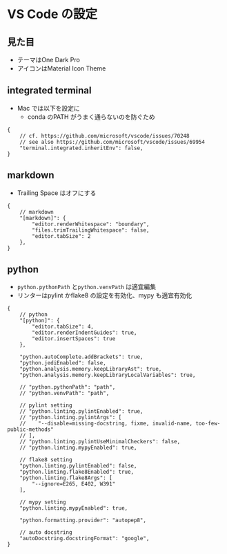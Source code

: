 # VS Code の設定

## 見た目

- テーマはOne Dark Pro
- アイコンはMaterial Icon Theme

## integrated terminal

- Mac では以下を設定に
  - conda のPATH がうまく通らないのを防ぐため

```jsonc
{
    // cf. https://github.com/microsoft/vscode/issues/70248
    // see also https://github.com/microsoft/vscode/issues/69954
    "terminal.integrated.inheritEnv": false,
}
```

## markdown

- Trailing Space はオフにする

```jsonc
{
    // markdown
    "[markdown]": {
        "editor.renderWhitespace": "boundary",
        "files.trimTrailingWhitespace": false,
        "editor.tabSize": 2
    },
}
```

## python

- `python.pythonPath` と`python.venvPath` は適宜編集
- リンターはpylint かflake8 の設定を有効化、mypy も適宜有効化

```jsonc
{
    // python
    "[python]": {
        "editor.tabSize": 4,
        "editor.renderIndentGuides": true,
        "editor.insertSpaces": true
    },

    "python.autoComplete.addBrackets": true,
    "python.jediEnabled": false,
    "python.analysis.memory.keepLibraryAst": true,
    "python.analysis.memory.keepLibraryLocalVariables": true,

    // "python.pythonPath": "path",
    // "python.venvPath": "path",

    // pylint setting
    // "python.linting.pylintEnabled": true,
    // "python.linting.pylintArgs": [
    //    "--disable=missing-docstring, fixme, invalid-name, too-few-public-methods"
    // ],
    // "python.linting.pylintUseMinimalCheckers": false,
    // "python.linting.mypyEnabled": true,

    // flake8 setting
    "python.linting.pylintEnabled": false,
    "python.linting.flake8Enabled": true,
    "python.linting.flake8Args": [
        "--ignore=E265, E402, W391"
    ],

    // mypy setting
    "python.linting.mypyEnabled": true,

    "python.formatting.provider": "autopep8",

    // auto docstring
    "autoDocstring.docstringFormat": "google",
}
```
